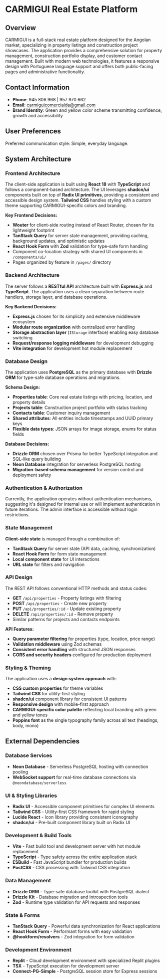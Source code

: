 # CARMIGUI Real Estate Platform

## Overview

CARMIGUI is a full-stack real estate platform designed for the Angolan market, specializing in property listings and construction project showcases. The application provides a comprehensive solution for property management, construction portfolio display, and customer contact management. Built with modern web technologies, it features a responsive design with Portuguese language support and offers both public-facing pages and administrative functionality.

## Contact Information
- **Phone**: 945 806 968 | 957 970 662
- **Email**: carmiguicomercialda@gmail.com
- **Brand Identity**: Green and yellow color scheme transmitting confidence, growth and accessibility

## User Preferences

Preferred communication style: Simple, everyday language.

## System Architecture

### Frontend Architecture
The client-side application is built using **React 18** with **TypeScript** and follows a component-based architecture. The UI leverages **shadcn/ui** components built on top of **Radix UI primitives**, providing a consistent and accessible design system. **Tailwind CSS** handles styling with a custom theme supporting CARMIGUI-specific colors and branding.

**Key Frontend Decisions:**
- **Wouter** for client-side routing instead of React Router, chosen for its lightweight footprint
- **TanStack Query** for server state management, providing caching, background updates, and optimistic updates
- **React Hook Form** with **Zod** validation for type-safe form handling
- Component co-location strategy with shared UI components in `/components/ui/`
- Pages organized by feature in `/pages/` directory

### Backend Architecture
The server follows a **RESTful API** architecture built with **Express.js** and **TypeScript**. The application uses a clean separation between route handlers, storage layer, and database operations.

**Key Backend Decisions:**
- **Express.js** chosen for its simplicity and extensive middleware ecosystem
- **Modular route organization** with centralized error handling
- **Storage abstraction layer** (`IStorage` interface) enabling easy database switching
- **Request/response logging middleware** for development debugging
- **Vite integration** for development hot module replacement

### Database Design
The application uses **PostgreSQL** as the primary database with **Drizzle ORM** for type-safe database operations and migrations.

**Schema Design:**
- **Properties table**: Core real estate listings with pricing, location, and property details
- **Projects table**: Construction project portfolio with status tracking
- **Contacts table**: Customer inquiry management
- **Shared attributes**: All entities include timestamps and UUID primary keys
- **Flexible data types**: JSON arrays for image storage, enums for status fields

**Database Decisions:**
- **Drizzle ORM** chosen over Prisma for better TypeScript integration and SQL-like query building
- **Neon Database** integration for serverless PostgreSQL hosting
- **Migration-based schema management** for version control and deployment safety

### Authentication & Authorization
Currently, the application operates without authentication mechanisms, suggesting it's designed for internal use or will implement authentication in future iterations. The admin interface is accessible without login restrictions.

### State Management
**Client-side state** is managed through a combination of:
- **TanStack Query** for server state (API data, caching, synchronization)
- **React Hook Form** for form state management
- **Local component state** for UI interactions
- **URL state** for filters and navigation

### API Design
The REST API follows conventional HTTP methods and status codes:
- **GET** `/api/properties` - Property listings with filtering
- **POST** `/api/properties` - Create new property
- **PUT** `/api/properties/:id` - Update existing property
- **DELETE** `/api/properties/:id` - Remove property
- Similar patterns for projects and contacts endpoints

**API Features:**
- **Query parameter filtering** for properties (type, location, price range)
- **Validation middleware** using Zod schemas
- **Consistent error handling** with structured JSON responses
- **CORS and security headers** configured for production deployment

### Styling & Theming
The application uses a **design system approach** with:
- **CSS custom properties** for theme variables
- **Tailwind CSS** for utility-first styling
- **shadcn/ui** component library for consistent UI patterns
- **Responsive design** with mobile-first approach
- **CARMIGUI-specific color palette** reflecting local branding with green and yellow tones
- **Poppins font** as the single typography family across all text (headings, body, mono)

## External Dependencies

### Database Services
- **Neon Database** - Serverless PostgreSQL hosting with connection pooling
- **WebSocket support** for real-time database connections via `@neondatabase/serverless`

### UI & Styling Libraries
- **Radix UI** - Accessible component primitives for complex UI elements
- **Tailwind CSS** - Utility-first CSS framework for rapid styling
- **Lucide React** - Icon library providing consistent iconography
- **shadcn/ui** - Pre-built component library built on Radix UI

### Development & Build Tools
- **Vite** - Fast build tool and development server with hot module replacement
- **TypeScript** - Type safety across the entire application stack
- **ESBuild** - Fast JavaScript bundler for production builds
- **PostCSS** - CSS processing with Tailwind CSS integration

### Data Management
- **Drizzle ORM** - Type-safe database toolkit with PostgreSQL dialect
- **Drizzle Kit** - Database migration and introspection tools
- **Zod** - Runtime type validation for API requests and responses

### State & Forms
- **TanStack Query** - Powerful data synchronization for React applications
- **React Hook Form** - Performant forms with easy validation
- **@hookform/resolvers** - Zod integration for form validation

### Development Environment
- **Replit** - Cloud development environment with specialized Replit plugins
- **TSX** - TypeScript execution for development server
- **Connect-PG-Simple** - PostgreSQL session store for Express sessions